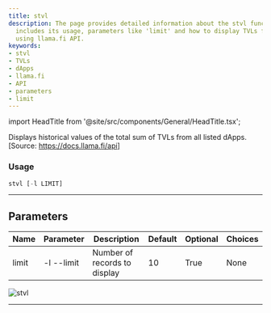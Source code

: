 ```yaml
---
title: stvl
description: The page provides detailed information about the stvl function. This
  includes its usage, parameters like 'limit' and how to display TVLs for listed dApps
  using llama.fi API.
keywords:
- stvl
- TVLs
- dApps
- llama.fi
- API
- parameters
- limit
---
```


import HeadTitle from '@site/src/components/General/HeadTitle.tsx';

<HeadTitle title="crypto /defi/stvl - Reference | OpenBB Terminal Docs" />

Displays historical values of the total sum of TVLs from all listed dApps. [Source: https://docs.llama.fi/api]

### Usage

```python wordwrap
stvl [-l LIMIT]
```

---

## Parameters

| Name | Parameter | Description | Default | Optional | Choices |
| ---- | --------- | ----------- | ------- | -------- | ------- |
| limit | -l  --limit | Number of records to display | 10 | True | None |

![stvl](https://user-images.githubusercontent.com/46355364/154054369-2c9dd45c-26b6-4255-81f6-7e839169c786.png)

---
